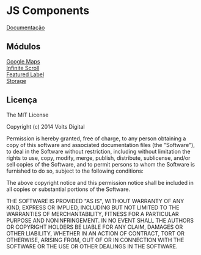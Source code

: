 # JS Components

[Documentação](https://github.com/voltsdigital/js-components/wiki)

## Módulos

[Google Maps](https://github.com/voltsdigital/js-components/wiki/Google-Maps)  
[Infinite Scroll](https://github.com/voltsdigital/js-components/wiki/Infinite-Scroll)  
[Featured Label](https://github.com/voltsdigital/js-components/wiki/Featured-Label)  
[Storage]()  

## Licença
The MIT License

Copyright (c) 2014 Volts Digital

Permission is hereby granted, free of charge, to any person obtaining a copy
of this software and associated documentation files (the "Software"), to deal
in the Software without restriction, including without limitation the rights
to use, copy, modify, merge, publish, distribute, sublicense, and/or sell
copies of the Software, and to permit persons to whom the Software is
furnished to do so, subject to the following conditions:

The above copyright notice and this permission notice shall be included in
all copies or substantial portions of the Software.

THE SOFTWARE IS PROVIDED "AS IS", WITHOUT WARRANTY OF ANY KIND, EXPRESS OR
IMPLIED, INCLUDING BUT NOT LIMITED TO THE WARRANTIES OF MERCHANTABILITY,
FITNESS FOR A PARTICULAR PURPOSE AND NONINFRINGEMENT. IN NO EVENT SHALL THE
AUTHORS OR COPYRIGHT HOLDERS BE LIABLE FOR ANY CLAIM, DAMAGES OR OTHER
LIABILITY, WHETHER IN AN ACTION OF CONTRACT, TORT OR OTHERWISE, ARISING FROM,
OUT OF OR IN CONNECTION WITH THE SOFTWARE OR THE USE OR OTHER DEALINGS IN
THE SOFTWARE.